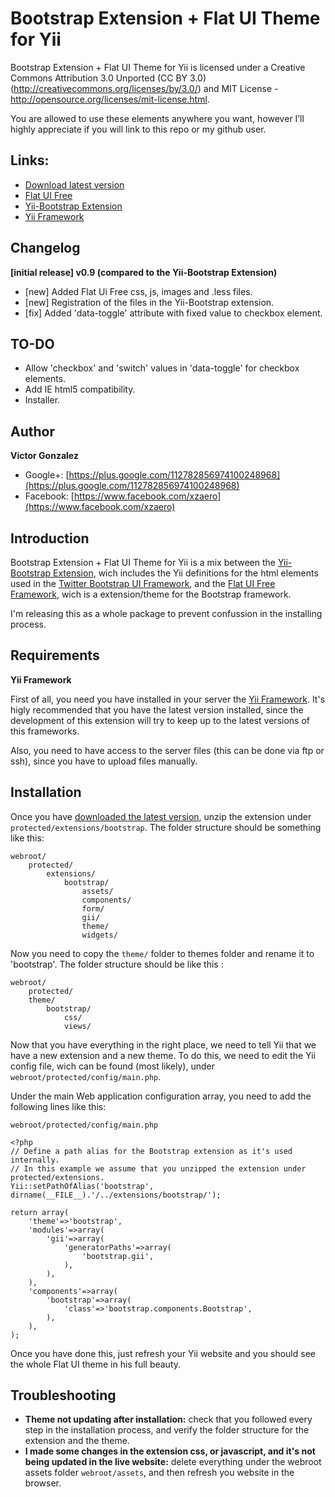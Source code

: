 Bootstrap Extension + Flat UI Theme for Yii
=======

Bootstrap Extension + Flat UI Theme for Yii is licensed under a Creative Commons Attribution 3.0 Unported (CC BY 3.0)  (http://creativecommons.org/licenses/by/3.0/) and MIT License - http://opensource.org/licenses/mit-license.html. 

You are allowed to use these elements anywhere you want, however I’ll highly appreciate if you will link to this repo or my github user.

## Links:

+ [Download latest version](https://github.com/XzAeRo/yii.bootstrap.flat-ui/archive/master.zip)
+ [Flat UI Free](http://designmodo.github.com/Flat-UI/)
+ [Yii-Bootstrap Extension](http://www.cniska.net/yii-bootstrap/)
+ [Yii Framework](http://www.yiiframework.com/)

## Changelog

**[initial release] v0.9 (compared to the Yii-Bootstrap Extension)**
+ [new] Added Flat Ui Free css, js, images and .less files.
+ [new] Registration of the files in the Yii-Bootstrap extension.
+ [fix] Added 'data-toggle' attribute with fixed value to checkbox element.

## TO-DO
+ Allow 'checkbox' and 'switch' values in 'data-toggle' for checkbox elements.
+ Add IE html5 compatibility.
+ Installer.

## Author

**Victor Gonzalez**
+ Google+: [https://plus.google.com/112782856974100248968](https://plus.google.com/112782856974100248968)
+ Facebook: [https://www.facebook.com/xzaero](https://www.facebook.com/xzaero)

## Introduction
Bootstrap Extension + Flat UI Theme for Yii is a mix between the [Yii-Bootstrap Extension](http://www.cniska.net/yii-bootstrap/), wich includes the Yii definitions for the html elements used in the [Twitter Bootstrap UI Framework](http://twitter.github.io/bootstrap/), and the [Flat UI Free Framework](http://designmodo.github.com/Flat-UI/), wich is a extension/theme for the Bootstrap framework.

I'm releasing this as a whole package to prevent confussion in the installing process.


## Requirements

**Yii Framework**

First of all, you need you have installed in your server the [Yii Framework](http://www.yiiframework.com/). It's higly recommended that you have the latest version installed, since the development of this extension will try to keep up to the latest versions of this frameworks.

Also, you need to have access to the server files (this can be done via ftp or ssh), since you have to upload files manually.

## Installation

Once you have [downloaded the latest version](https://github.com/XzAeRo/yii.bootstrap.flat-ui/archive/master.zip), unzip the extension under `protected/extensions/bootstrap`. The folder structure should be something like this:

	webroot/
		protected/
			extensions/
				bootstrap/
					assets/
					components/
					form/
					gii/
					theme/
					widgets/


Now you need to copy the `theme/` folder to themes folder and rename it to 'bootstrap'. The folder structure should be like this :

	webroot/
		protected/
		theme/
			bootstrap/
				css/
				views/


Now that you have everything in the right place, we need to tell Yii that we have a new extension and a new theme. To do this, we need to edit the Yii config file, wich can be found (most likely), under `webroot/protected/config/main.php`.

Under the main Web application configuration array, you need to add the following lines like this:

`webroot/protected/config/main.php`

	<?php
	// Define a path alias for the Bootstrap extension as it's used internally.
	// In this example we assume that you unzipped the extension under protected/extensions.
	Yii::setPathOfAlias('bootstrap', dirname(__FILE__).'/../extensions/bootstrap/');
	 
	return array(
	    'theme'=>'bootstrap',
	    'modules'=>array(
	        'gii'=>array(
	            'generatorPaths'=>array(
	                'bootstrap.gii',
	            ),
	        ),
	    ),
	    'components'=>array(
	        'bootstrap'=>array(
	            'class'=>'bootstrap.components.Bootstrap',
	        ),
	    ),
	);


Once you have done this, just refresh your Yii website and you should see the whole Flat UI theme in his full beauty.

## Troubleshooting

+ **Theme not updating after installation:** check that you followed every step in the installation process, and verify the folder structure for the extension and the theme.
+ **I made some changes in the extension css, or javascript, and it's not being updated in the live website:** delete everything under the webroot assets folder `webroot/assets`, and then refresh you website in the browser.